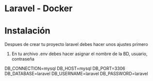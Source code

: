 # Laravel - Docker

# Instalación
Despues de crear tu proyecto laravel debes hacer unos ajustes primero
1. En tu archivo .env debes hacer asignar el nombre de la BD, usuario, contraseña

  DB_CONNECTION=mysql
  DB_HOST=mysql
  DB_PORT=3306
  DB_DATABASE=laravel
  DB_USERNAME=laravel
  DB_PASSWORD=laravel

   ```sh
   ```
